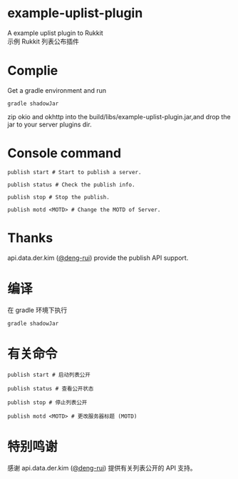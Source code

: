 # example-uplist-plugin
A example uplist plugin to Rukkit\
示例 Rukkit 列表公布插件

# Complie
Get a gradle environment and run
```shell
gradle shadowJar
```
zip okio and okhttp into the build/libs/example-uplist-plugin.jar,and drop the jar to your server plugins dir.

# Console command
```shell
publish start # Start to publish a server.

publish status # Check the publish info.

publish stop # Stop the publish.

publish motd <MOTD> # Change the MOTD of Server.
```

# Thanks

api.data.der.kim ([@deng-rui](https://github.com/deng-rui)) provide the publish API support.

# 编译
在 gradle 环境下执行
```shell
gradle shadowJar
```

# 有关命令
```shell
publish start # 启动列表公开

publish status # 查看公开状态

publish stop # 停止列表公开

publish motd <MOTD> # 更改服务器标题 (MOTD)
```

# 特别鸣谢
感谢 api.data.der.kim ([@deng-rui](https://github.com/deng-rui)) 提供有关列表公开的 API 支持。